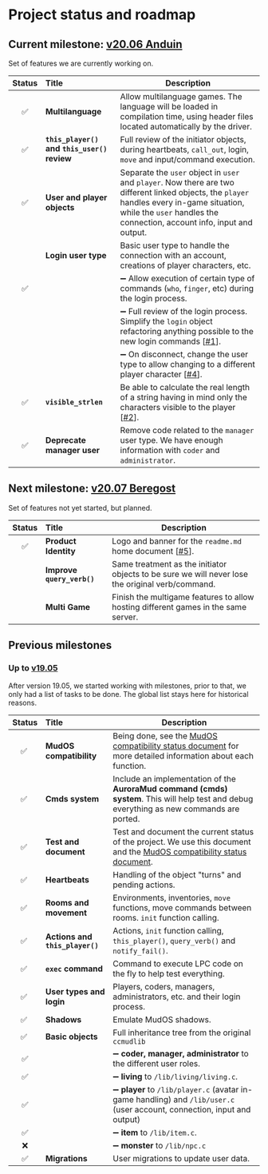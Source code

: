 # Project status and roadmap

## Current milestone: [v20.06 Anduin](https://github.com/houseofmaldorne/hexagon/milestone/1)

Set of features we are currently working on. 

| Status | Title | Description |
| :----: | :---- | ----------- | 
| :white_check_mark: | **Multilanguage** | Allow multilanguage games. The language will be loaded in compilation time, using header files located automatically by the driver. |
| :white_check_mark: | **`this_player()` and `this_user()` review** | Full review of the initiator objects, during heartbeats, `call_out`, login, `move` and input/command execution. |
| :white_check_mark: | **User and player objects** | Separate the `user` object in `user` and `player`. Now there are two different linked objects, the `player` handles every in-game situation, while the `user` handles the connection, account info, input and output. |
|                    | **Login user type** | Basic user type to handle the connection with an account, creations of player characters, etc. |
| :white_check_mark: |  | :heavy_minus_sign: Allow execution of certain type of commands (`who`, `finger`, etc) during the login process. |
|                    |  | :heavy_minus_sign: Full review of the login process. Simplify the `login` object refactoring anything possible to the new login commands [[#1](https://github.com/houseofmaldorne/hexagon/issues/1)]. |
|                    |  | :heavy_minus_sign: On disconnect, change the user type to allow changing to a different player character [[#4](https://github.com/houseofmaldorne/hexagon/issues/4)]. |
| :white_check_mark: | **`visible_strlen`** | Be able to calculate the real length of a string having in mind only the characters visible to the player [[#2](https://github.com/houseofmaldorne/hexagon/issues/2)]. |
| :white_check_mark: | **Deprecate manager user** | Remove code related to the `manager` user type. We have enough information with `coder` and `administrator`. |

## Next milestone: [v20.07 Beregost](https://github.com/houseofmaldorne/hexagon/milestone/2)

Set of features not yet started, but planned.

| Status | Title | Description |
| :----: | :---- | ----------- |
| :white_check_mark: | **Product Identity** | Logo and banner for the `readme.md` home document [[#5](https://github.com/houseofmaldorne/hexagon/issues/5)]. |
|        | **Improve `query_verb()`** | Same treatment as the initiator objects to be sure we will never lose the original verb/command. |
|        | **Multi Game** | Finish the multigame features to allow hosting different games in the same server. |

## Previous milestones

### Up to [v19.05](https://github.com/houseofmaldorne/hexagon/tree/19.05)

After version 19.05, we started working with milestones, prior to that, we only had a list of tasks to be done. The global list stays here for historical reasons.

| Status | Title | Description |
| :----: | :---- | ----------- | 
| :white_check_mark: | **MudOS compatibility** | Being done, see the [MudOS compatibility status document](compatibility.md) for more detailed information about each function. |
| :white_check_mark: | **Cmds system** | Include an implementation of the **AuroraMud command (cmds) system**. This will help test and debug everything as new commands are ported. |
| :white_check_mark: | **Test and document** | Test and document the current status of the project. We use this document and the [MudOS compatibility status document](compatibility.md). |
| :white_check_mark: | **Heartbeats** | Handling of the object "turns" and pending actions. |
| :white_check_mark: | **Rooms and movement** | Environments, inventories, `move` functions, move commands between rooms. `init` function calling. |
| :white_check_mark: | **Actions and `this_player()`** | Actions, `init` function calling, `this_player()`, `query_verb()` and `notify_fail()`. |
| :white_check_mark: | **`exec` command** |  Command to execute LPC code on the fly to help test everything. |
| :white_check_mark: | **User types and login** | Players, coders, managers, administrators, etc. and their login process. |
| :white_check_mark: | **Shadows** | Emulate MudOS shadows. |
| :white_check_mark: | **Basic objects** | Full inheritance tree from the original `ccmudlib` |
| :white_check_mark: |  | :heavy_minus_sign: **coder, manager, administrator** to the different user roles. |
| :white_check_mark: |  | :heavy_minus_sign: **living** to `/lib/living/living.c`. |
| :white_check_mark: |  | :heavy_minus_sign: **player** to `/lib/player.c` (avatar in-game handling) and `/lib/user.c` (user account, connection, input and output) |
| :white_check_mark: |  | :heavy_minus_sign: **item** to `/lib/item.c`. |
|         :x:        |  | :heavy_minus_sign: **monster** to `/lib/npc.c` |
| :white_check_mark: | **Migrations** | User migrations to update user data. |
